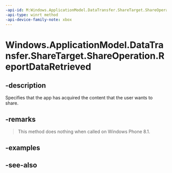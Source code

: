 ```yaml
---
-api-id: M:Windows.ApplicationModel.DataTransfer.ShareTarget.ShareOperation.ReportDataRetrieved
-api-type: winrt method
-api-device-family-note: xbox
---
```


<!-- Method syntax
public void ReportDataRetrieved()
-->

# Windows.ApplicationModel.DataTransfer.ShareTarget.ShareOperation.ReportDataRetrieved

## -description
Specifies that the app has acquired the content that the user wants to share.

## -remarks
> This method does nothing when called on Windows Phone 8.1.

## -examples

## -see-also
